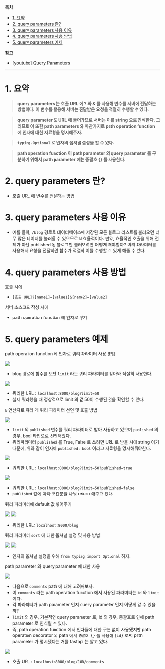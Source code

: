 **목차**

- [1. 요약](#1-요약)
- [2. query parameters 란?](#2-query-parameters-란)
- [3. query parameters 사용 이유](#3-query-parameters-사용-이유)
- [4. query parameters 사용 방법](#4-query-parameters-사용-방법)
- [5. query parameters 예제](#5-query-parameters-예제)

**참고**

- [[youtube] Query Parameters]((https://www.youtube.com/watch?v=7t2alSnE2-I&t=3361s))

---

# 1. 요약

> **query parameters 는 호출 URL 에 ? 와 & 를 사용해 변수를 서버에 전달하는 방법이다. 이 변수를 활용해 서버는 전달받은 요청을 적절히 수행할 수 있다.**

> **query parameter 도 URL 에 들어가므로 서버는 이를 string 으로 인식한다. 그러므로 이 또한 path parameters 와 마찬가지로 path operation function 에 인자에 대한 자료형을 명시해주자.**

> **`typing.Optional` 로 인자의 옵셔널 설정을 할 수 있다.**

> **path operation function 이 path parameter 와 query parameter 를 구분하기 위해서 path parameter 에는 중괄호 {} 를 사용한다.**

# 2. query parameters 란?

- 호출 URL 에 변수를 전달하는 방법

# 3. query parameters 사용 이유

- 예를 들어, `/blog` 경로로 데이터베이스에 저장된 모든 블로그 리스트를 불러오면 너무 많은 데이터를 불러올 수 있으므로 비효율적이다. 만약, 효율적인 호출을 위해 전체가 아닌 published 된 블로그만 불러오려면 어떻게 해야할까? 쿼리 파라미터를 사용해서 요청을 전달하면 함수가 적절히 이를 수행할 수 있게 해줄 수 있다.

# 4. query parameters 사용 방법

호출 시에

- `[호출 URL]?[name1]=[value1]&[name2]=[value2]`

서버 소스코드 작성 시에

- path operation function 에 인자로 넣기

# 5. query parameters 예제

path operation function 에 인자로 쿼리 파라미터 사용 방법

![](/.uploads/2021-08-31-01-38-15.png)

- blog 경로에 함수를 보면 `limit` 라는 쿼리 파라미터를 받아와 적절히 사용한다.

![](/.uploads/2021-08-31-01-39-05.png)

- 쿼리한 URL : `localhost:8000/blog?limit=50`
- 실제 쿼리했을 때 정상적으로 limit 의 값 50이 수행된 것을 확인할 수 있다.

`&` 연산자로 여러 개 쿼리 파라미터 선언 및 호출 방법

![](/.uploads/2021-08-31-02-04-40.png)

- `limit` 와 `published` 변수를 쿼리 파라미터로 받아 사용하고 있으며 `published` 의 경우, bool 타입으로 선언해줬다.
- 쿼리파라미터 `published` 를 True, False 로 쓰려면 URL 로 받을 시에 string 이기 때문에, 위와 같이 인자에 `published: bool` 이라고 자료형을 명시해줘야한다.

![](/.uploads/2021-08-31-02-05-06.png)

- 쿼리한 URL : `localhost:8000/blog?limit=50?published=true`

![](/.uploads/2021-08-31-02-05-45.png)

- 쿼리한 URL : `localhost:8000/blog?limit=50?published=false`
- `published` 값에 따라 조건문을 나눠 return 해주고 있다.

쿼리 파라미터에 default 값 넣어주기

![](/.uploads/2021-08-31-02-08-17.png)
![](/.uploads/2021-08-31-02-08-28.png)

- 쿼리한 URL: `localhost:8000/blog`

쿼리 파라미터 `sort` 에 대한 옵셔널 설정 및 사용 방법

![](/.uploads/2021-08-31-02-14-02.png)
![](/.uploads/2021-08-31-02-14-13.png)

- 인자의 옵셔널 설정을 위해 `from typing import Optional` 하자.

path parameter 와 query parameter 에 대한 사용

![](/.uploads/2021-08-31-02-17-16.png)

- 다음으로 `comments` path 에 대해 고려해보자.
- 이 `comments` 라는 path operation function 에서 사용된 파라미터는 `id` 와 `limit` 이다.
- 각 파라미터가 path parameter 인지 query parameter 인지 어떻게 알 수 있을까?
- `limit` 의 경우, 기본적인 query parameter 로, id 의 경우, 중괄호로 인해 path parameter 로 인식될 수 있다.
- 즉, path operation function 에서 인자들에 대한 구분 없이 사용됐지만 path operation decorator 의 path 에서 `중괄호 {}` 를 사용해 `{id}` 로써 path parameter 가 명시됐다는 거를 fastapi 는 알고 있다.

![](/.uploads/2021-08-31-02-18-20.png)

- 호출 URL : `localhost:8000/blog/100/comments`